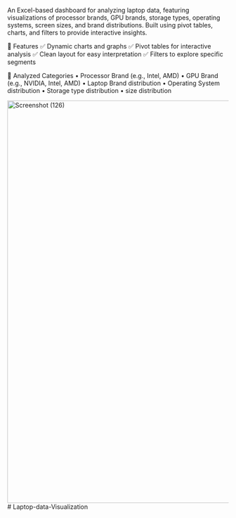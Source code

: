 An Excel-based dashboard for analyzing laptop data, featuring visualizations of processor brands, GPU brands, storage types, operating systems, screen sizes, and brand distributions. Built using pivot tables, charts, and filters to provide interactive insights.

📁 Features
✅ Dynamic charts and graphs
✅ Pivot tables for interactive analysis
✅ Clean layout for easy interpretation
✅ Filters to explore specific segments

📌 Analyzed Categories
• Processor Brand (e.g., Intel, AMD)
• GPU Brand (e.g., NVIDIA, Intel, AMD)
• Laptop Brand distribution
• Operating System distribution
• Storage type distribution
• size distribution

<img width="1858" height="915" alt="Screenshot (126)" src="https://github.com/user-attachments/assets/67716a87-ea0f-48f8-942e-2d546cd31e2f" /># Laptop-data-Visualization


